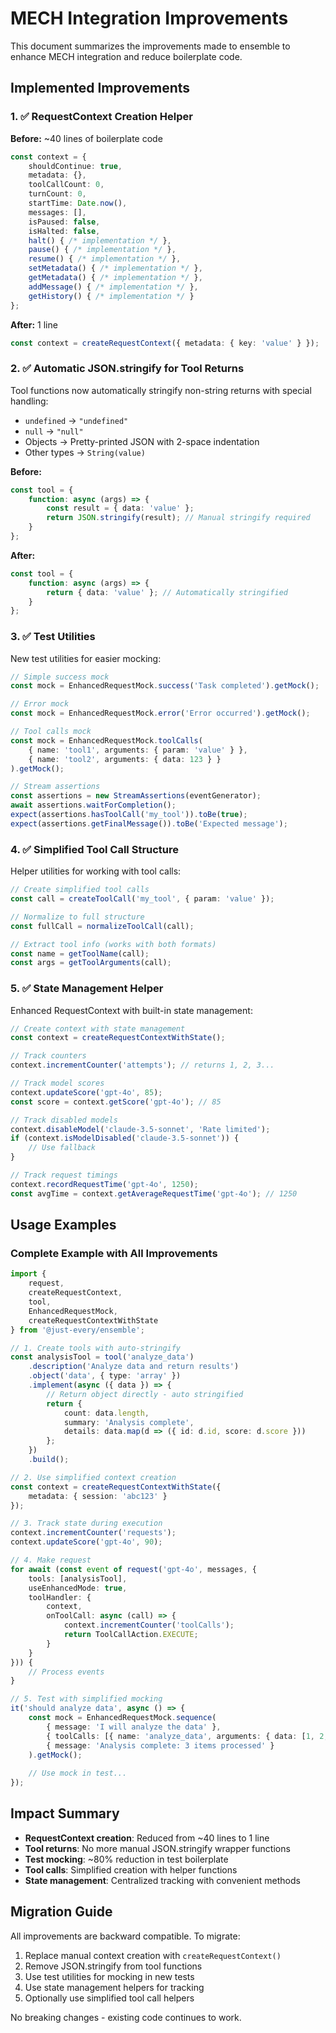 # MECH Integration Improvements

This document summarizes the improvements made to ensemble to enhance MECH integration and reduce boilerplate code.

## Implemented Improvements

### 1. ✅ RequestContext Creation Helper

**Before:** ~40 lines of boilerplate code
```typescript
const context = {
    shouldContinue: true,
    metadata: {},
    toolCallCount: 0,
    turnCount: 0,
    startTime: Date.now(),
    messages: [],
    isPaused: false,
    isHalted: false,
    halt() { /* implementation */ },
    pause() { /* implementation */ },
    resume() { /* implementation */ },
    setMetadata() { /* implementation */ },
    getMetadata() { /* implementation */ },
    addMessage() { /* implementation */ },
    getHistory() { /* implementation */ }
};
```

**After:** 1 line
```typescript
const context = createRequestContext({ metadata: { key: 'value' } });
```

### 2. ✅ Automatic JSON.stringify for Tool Returns

Tool functions now automatically stringify non-string returns with special handling:
- `undefined` → `"undefined"`
- `null` → `"null"`
- Objects → Pretty-printed JSON with 2-space indentation
- Other types → `String(value)`

**Before:**
```typescript
const tool = {
    function: async (args) => {
        const result = { data: 'value' };
        return JSON.stringify(result); // Manual stringify required
    }
};
```

**After:**
```typescript
const tool = {
    function: async (args) => {
        return { data: 'value' }; // Automatically stringified
    }
};
```

### 3. ✅ Test Utilities

New test utilities for easier mocking:

```typescript
// Simple success mock
const mock = EnhancedRequestMock.success('Task completed').getMock();

// Error mock
const mock = EnhancedRequestMock.error('Error occurred').getMock();

// Tool calls mock
const mock = EnhancedRequestMock.toolCalls(
    { name: 'tool1', arguments: { param: 'value' } },
    { name: 'tool2', arguments: { data: 123 } }
).getMock();

// Stream assertions
const assertions = new StreamAssertions(eventGenerator);
await assertions.waitForCompletion();
expect(assertions.hasToolCall('my_tool')).toBe(true);
expect(assertions.getFinalMessage()).toBe('Expected message');
```

### 4. ✅ Simplified Tool Call Structure

Helper utilities for working with tool calls:

```typescript
// Create simplified tool calls
const call = createToolCall('my_tool', { param: 'value' });

// Normalize to full structure
const fullCall = normalizeToolCall(call);

// Extract tool info (works with both formats)
const name = getToolName(call);
const args = getToolArguments(call);
```

### 5. ✅ State Management Helper

Enhanced RequestContext with built-in state management:

```typescript
// Create context with state management
const context = createRequestContextWithState();

// Track counters
context.incrementCounter('attempts'); // returns 1, 2, 3...

// Track model scores
context.updateScore('gpt-4o', 85);
const score = context.getScore('gpt-4o'); // 85

// Track disabled models
context.disableModel('claude-3.5-sonnet', 'Rate limited');
if (context.isModelDisabled('claude-3.5-sonnet')) {
    // Use fallback
}

// Track request timings
context.recordRequestTime('gpt-4o', 1250);
const avgTime = context.getAverageRequestTime('gpt-4o'); // 1250
```

## Usage Examples

### Complete Example with All Improvements

```typescript
import { 
    request, 
    createRequestContext, 
    tool,
    EnhancedRequestMock,
    createRequestContextWithState 
} from '@just-every/ensemble';

// 1. Create tools with auto-stringify
const analysisTool = tool('analyze_data')
    .description('Analyze data and return results')
    .object('data', { type: 'array' })
    .implement(async ({ data }) => {
        // Return object directly - auto stringified
        return {
            count: data.length,
            summary: 'Analysis complete',
            details: data.map(d => ({ id: d.id, score: d.score }))
        };
    })
    .build();

// 2. Use simplified context creation
const context = createRequestContextWithState({
    metadata: { session: 'abc123' }
});

// 3. Track state during execution
context.incrementCounter('requests');
context.updateScore('gpt-4o', 90);

// 4. Make request
for await (const event of request('gpt-4o', messages, {
    tools: [analysisTool],
    useEnhancedMode: true,
    toolHandler: {
        context,
        onToolCall: async (call) => {
            context.incrementCounter('toolCalls');
            return ToolCallAction.EXECUTE;
        }
    }
})) {
    // Process events
}

// 5. Test with simplified mocking
it('should analyze data', async () => {
    const mock = EnhancedRequestMock.sequence(
        { message: 'I will analyze the data' },
        { toolCalls: [{ name: 'analyze_data', arguments: { data: [1, 2, 3] } }] },
        { message: 'Analysis complete: 3 items processed' }
    ).getMock();
    
    // Use mock in test...
});
```

## Impact Summary

- **RequestContext creation**: Reduced from ~40 lines to 1 line
- **Tool returns**: No more manual JSON.stringify wrapper functions
- **Test mocking**: ~80% reduction in test boilerplate
- **Tool calls**: Simplified creation with helper functions
- **State management**: Centralized tracking with convenient methods

## Migration Guide

All improvements are backward compatible. To migrate:

1. Replace manual context creation with `createRequestContext()`
2. Remove JSON.stringify from tool functions
3. Use test utilities for mocking in new tests
4. Use state management helpers for tracking
5. Optionally use simplified tool call helpers

No breaking changes - existing code continues to work.